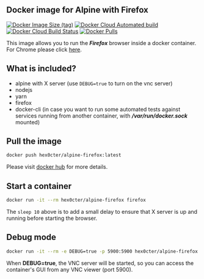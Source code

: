 
## Docker image for Alpine with Firefox
[![Docker Image Size (tag)](https://img.shields.io/docker/image-size/hex0cter/alpine-firefox/latest)](https://hub.docker.com/r/hex0cter/alpine-firefox)
[![Docker Cloud Automated build](https://img.shields.io/docker/cloud/automated/hex0cter/alpine-firefox)](https://hub.docker.com/r/hex0cter/alpine-firefox/builds)
[![Docker Cloud Build Status](https://img.shields.io/docker/cloud/build/hex0cter/alpine-firefox)](https://hub.docker.com/r/hex0cter/alpine-firefox/builds)
[![Docker Pulls](https://img.shields.io/docker/pulls/hex0cter/alpine-firefox)](https://hub.docker.com/r/hex0cter/alpine-firefox)

This image allows you to run the ***Firefox*** browser inside a docker container. For Chrome please click [here](https://github.com/hex0cter/alpine-chrome).

## What is included?
* alpine with X server (use `DEBUG=true` to turn on the vnc server)
* nodejs
* yarn
* firefox
* docker-cli (in case you want to run some automated tests against services running from another container, with ***/var/run/docker.sock*** mounted)

## Pull the image
```bash
docker push hex0cter/alpine-firefox:latest
```
Please visit [docker hub](https://hub.docker.com/repository/docker/hex0cter/alpine-firefox) for more details.

## Start a container
```bash
docker run -it --rm hex0cter/alpine-firefox firefox
```
The `sleep 10` above is to add a small delay to ensure that X server is up and running before starting the browser.

## Debug mode
```bash
docker run -it --rm -e DEBUG=true -p 5900:5900 hex0cter/alpine-firefox firefox
```
When **DEBUG=true**, the VNC server will be started, so you can access the container's GUI from any VNC viewer (port 5900).
